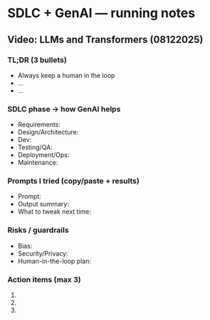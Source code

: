 # SDLC + GenAI — running notes

## Video: LLMs and Transformers (08122025)
### TL;DR (3 bullets)
- Always keep a human in the loop
- ...
- ...

### SDLC phase → how GenAI helps
- Requirements:
- Design/Architecture:
- Dev:
- Testing/QA:
- Deployment/Ops:
- Maintenance:

### Prompts I tried (copy/paste + results)
- Prompt:
- Output summary:
- What to tweak next time:

### Risks / guardrails
- Bias:
- Security/Privacy:
- Human-in-the-loop plan:

### Action items (max 3)
1)
2)
3)
